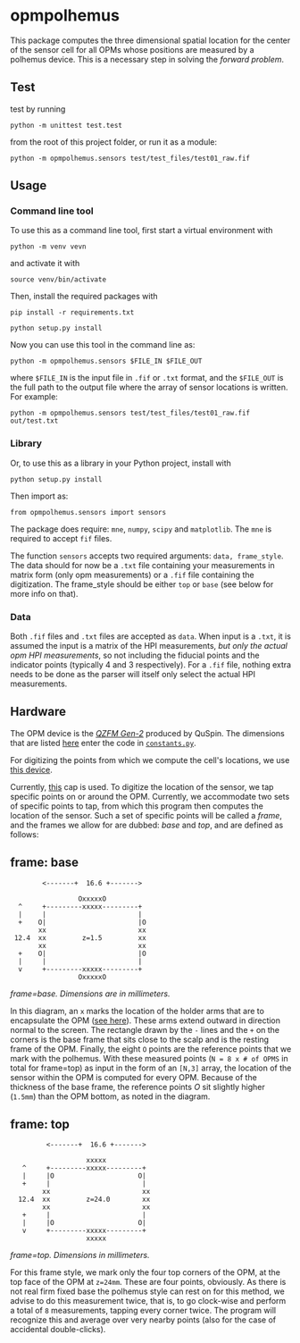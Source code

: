 # opmpolhemus

This package computes the three dimensional spatial location for the center of
the sensor cell for all OPMs whose positions are measured by a polhemus device.
This is a necessary step in solving the *forward problem*.

## Test

test by running 

`python -m unittest test.test` 

from the root of this project
folder, or run it as a module: 

`python -m opmpolhemus.sensors test/test_files/test01_raw.fif`

## Usage

### Command line tool
To use this as a command line tool, first start a virtual environment with

`python -m venv vevn`

and activate it with

`source venv/bin/activate`

Then, install the required packages with

`pip install -r requirements.txt`

`python setup.py install`

Now you can use this tool in the command line as:

`python -m opmpolhemus.sensors $FILE_IN $FILE_OUT`

where `$FILE_IN` is the input file in `.fif` or `.txt` format, and the
`$FILE_OUT` is the full path to the output file where the array of sensor
locations is written. For example:

`python -m opmpolhemus.sensors test/test_files/test01_raw.fif out/test.txt`

### Library
Or, to use this as a library in your Python project, install with

`python setup.py install`

Then import as:

`from opmpolhemus.sensors import sensors`

The package does require: `mne`, `numpy`, `scipy` and `matplotlib`. The `mne` is required to accept `fif` files.

The function `sensors` accepts two required arguments: `data,
frame_style`. The data should for now be a `.txt` file containing your
measurements in matrix form (only opm measurements) or a `.fif` file containing the
digitization. The frame_style should be either `top` or `base`
(see below for more info on that).


### Data

Both `.fif` files and `.txt` files are accepted as `data`. When input is a
`.txt`, it is assumed the input is a matrix of the HPI measurements, *but only
the actual opm HPI measurements*, so not including the fiducial points and the
indicator points (typically 4 and 3 respectively). For a `.fif` file, nothing
extra needs to be done as the parser will itself only select the actual HPI
measurements.

## Hardware

The OPM device is the 
*[QZFM Gen-2](https://quspin.com/products-qzfm/)* produced by QuSpin. The
dimensions that are listed
[here](http://quspin.com/wp-content/uploads/2016/08/Gen-2.jpg) enter the code in
[`constants.py`](https://github.com/paulmoonshine/opmpolhemus/blob/master/opmpolhemus/constants.py).

For digitizing the points from which we compute the cell's locations, we
use [this
device](https://polhemus.com/scanning-digitizing/digitizing-products/).

Currently, [this](https://quspin.com/experimental-meg-cap/) cap is used. To
digitize the location of the sensor, we tap specific points on or around the OPM. Currently, we accommodate two sets of
specific points to tap, from which this program then computes the location of
the sensor. Such a set of specific points will be called a *frame*, and the
frames we allow for are dubbed: *base* and *top*, and are defined as follows:

## frame: base
```
        <-------+  16.6 +------->

                 OxxxxxO
  ^     +---------xxxxx---------+
  |     |                       |
  +    O|                       |O
       xx                       xx
 12.4  xx         z=1.5         xx
       xx                       xx
  +    O|                       |O
  |     |                       |
  v     +---------xxxxx---------+
                 OxxxxxO
```
*frame=base. Dimensions are in millimeters.*

In this diagram, an `x` marks the location of the holder arms that are to
encapsulate the OPM 
([see here](https://quspin.com/wp-content/uploads/2019/05/Holder-with-base-280x300.png)).
These arms extend outward in direction normal to the screen.
The rectangle drawn by the `-` lines and the `+` on the corners is the base
frame that sits close to the scalp and is the resting frame of the OPM. Finally,
the eight `O` points are the reference points that we mark with the polhemus.
With these measured points (`N = 8 x # of OPMS` in total for frame=top) as input in the form of an
`[N,3]` array, the location of the sensor within the OPM is computed for every
OPM. Because of the thickness of the base frame, the reference points *O* sit
slightly higher (`1.5mm`) than the OPM bottom, as noted in the diagram.

## frame: top
```
         <-------+  16.6 +------->

                   xxxxx
   ^     +---------xxxxx---------+
   |     |O                     O|
   +     |                       |
        xx                       xx
  12.4  xx         z=24.0        xx
        xx                       xx
   +     |                       |
   |     |O                     O|
   v     +---------xxxxx---------+
                   xxxxx
```
*frame=top. Dimensions in millimeters.*

For this frame style, we mark only the four top corners of the OPM, at the top
face of the OPM at `z=24mm`. These are four points, obviously. As there is not
real firm fixed base the polhemus style can rest on for this method, we advise
to do this measurement twice, that is, to go clock-wise and perform a total of
`8` measurements, tapping every corner twice. The program will recognize this
and average over very nearby points (also for the case of accidental
double-clicks).
